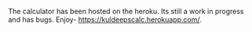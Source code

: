 The calculator has been hosted on the heroku.
Its still a work in progress and has bugs. 
Enjoy- https://kuldeepscalc.herokuapp.com/.
